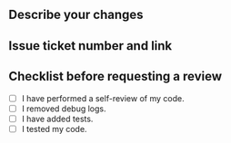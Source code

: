 ## Describe your changes

## Issue ticket number and link

## Checklist before requesting a review
- [ ] I have performed a self-review of my code.
- [ ] I removed debug logs.
- [ ] I have added tests.
- [ ] I tested my code.